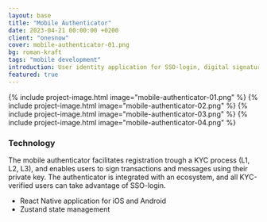 ```yaml
---
layout: base
title: "Mobile Authenticator"
date: 2023-04-21 00:00:00 +0200
client: "onesnow"
cover: mobile-authenticator-01.png
bg: roman-kraft
tags: "mobile development"
introduction: User identity application for SSO-login, digital signatures and consent requests.
featured: true
---
```


{% include project-image.html image="mobile-authenticator-01.png" %}
{% include project-image.html image="mobile-authenticator-02.png" %}
{% include project-image.html image="mobile-authenticator-03.png" %}
{% include project-image.html image="mobile-authenticator-04.png" %}

### Technology

The mobile authenticator facilitates registration trough a KYC process (L1, L2, L3), and enables users to sign transactions and messages using their private key. The authenticator is integrated with an ecosystem, and all KYC-verified users can take advantage of SSO-login.

- React Native application for iOS and Android
- Zustand state management